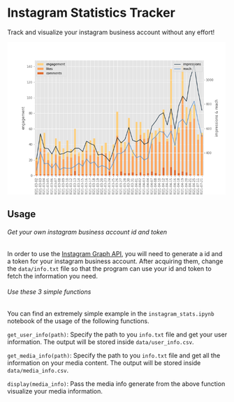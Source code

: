# Instagram Statistics Tracker
Track and visualize your instagram business account without any effort!

<img src="data/media_info.png" alt="sample output" width="500">

## Usage

###### Get your own instagram business account id and token
In order to use the [Instagram Graph API](https://developers.facebook.com/docs/instagram-api/), you will need to generate a id and a token for your instagram business account. After acquiring them, change the `data/info.txt` file so that the program can use your id and token to fetch the information you need.

###### Use these 3 simple functions
You can find an extremely simple example in the `instagram_stats.ipynb` notebook of the usage of the following functions.

`get_user_info(path)`: Specify the path to you `info.txt` file and get your user information. The output will be stored inside `data/user_info.csv`.

`get_media_info(path)`: Specify the path to you `info.txt` file and get all the information on your media content. The output will be stored inside `data/media_info.csv`.

`display(media_info)`: Pass the media info generate from the above function visualize your media information.